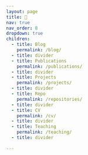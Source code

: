 ```yaml
---
layout: page
title: 🔽
nav: true
nav_order: 8
dropdown: true
children:
  - title: Blog
    permalink: /blog/
  - title: divider
  - title: Publications
    permalink: /publications/
  - title: divider
  - title: Projects
    permalink: /projects/
  - title: divider
  - title: Repo
    permalink: /repositories/
  - title: divider
  - title: CV
    permalink: /cv/
  - title: divider
  - title: Teaching
    permalink: /teaching/
  - title: divider
  
---
```

